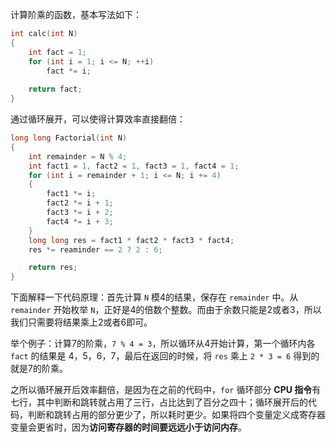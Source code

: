 计算阶乘的函数，基本写法如下：
```cpp
int calc(int N)
{
    int fact = 1;
    for (int i = 1; i <= N; ++i)
        fact *= i;
    
    return fact;
}
```

通过循环展开，可以使得计算效率直接翻倍：
```cpp
long long Factorial(int N)
{
    int remainder = N % 4;
    int fact1 = 1, fact2 = 1, fact3 = 1, fact4 = 1;
    for (int i = remainder + 1; i <= N; i += 4)
    {
        fact1 *= i;
        fact2 *= i + 1;
        fact3 *= i + 2;
        fact4 *= i + 3;
    }
    long long res = fact1 * fact2 * fact3 * fact4;
    res *= reaminder == 2 ? 2 : 6;

    return res;
}
```
下面解释一下代码原理：首先计算 `N` 模4的结果，保存在 `remainder` 中。从 `remainder` 开始枚举 `N`，正好是4的倍数个整数。而由于余数只能是2或者3，所以我们只需要将结果乘上2或者6即可。

举个例子：计算7的阶乘，`7 % 4 = 3`，所以循环从4开始计算，第一个循环内各 `fact` 的结果是 4，5，6，7，最后在返回的时候，将 `res` 乘上 `2 * 3 = 6` 得到的就是7的阶乘。

之所以循环展开后效率翻倍，是因为在之前的代码中，`for` 循环部分 **CPU 指令**有七行，其中判断和跳转就占用了三行，占比达到了百分之四十；循环展开后的代码，判断和跳转占用的部分更少了，所以耗时更少。如果将四个变量定义成寄存器变量会更省时，因为**访问寄存器的时间要远远小于访问内存**。
